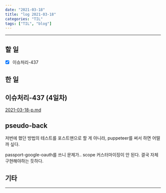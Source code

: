 ```yaml
---
date: "2021-03-18"
title: "log 2021-03-18"
categories: "TIL"
tags: ["TIL", "blog"]
---
```


----------

## 할 일

- [x] 이슈처리-437

## 한 일

## 이슈처리-437 (4일차)

[2021-03-18-p.md](./2021-03-18-p.md)

## pseudo-back

저번에 했던 방법의 테스트를 포스트맨으로 할 게 아니라, puppeteer를 써서 하면 어떨까 싶다.

passport-google-oauth를 쓰니 문제가.. scope 커스터마이징이 안 된다. 결국 자체구현해야하는 듯하다.

## 기타

----------
